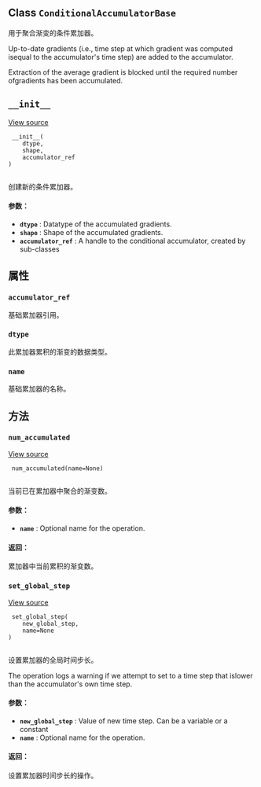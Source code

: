 

## Class  `ConditionalAccumulatorBase` 
用于聚合渐变的条件累加器。

Up-to-date gradients (i.e., time step at which gradient was computed isequal to the accumulator's time step) are added to the accumulator.

Extraction of the average gradient is blocked until the required number ofgradients has been accumulated.

##  `__init__` 
[View source](https://github.com/tensorflow/tensorflow/blob/r2.0/tensorflow/python/ops/data_flow_ops.py#L1173-L1191)

```
 __init__(
    dtype,
    shape,
    accumulator_ref
)
 
```

创建新的条件累加器。

#### 参数：
- **`dtype`** : Datatype of the accumulated gradients.
- **`shape`** : Shape of the accumulated gradients.
- **`accumulator_ref`** : A handle to the conditional accumulator, created by sub-classes


## 属性


###  `accumulator_ref` 
基础累加器引用。

###  `dtype` 
此累加器累积的渐变的数据类型。

###  `name` 
基础累加器的名称。

## 方法


###  `num_accumulated` 
[View source](https://github.com/tensorflow/tensorflow/blob/r2.0/tensorflow/python/ops/data_flow_ops.py#L1208-L1225)

```
 num_accumulated(name=None)
 
```

当前已在累加器中聚合的渐变数。

#### 参数：
- **`name`** : Optional name for the operation.


#### 返回：
累加器中当前累积的渐变数。

###  `set_global_step` 
[View source](https://github.com/tensorflow/tensorflow/blob/r2.0/tensorflow/python/ops/data_flow_ops.py#L1227-L1249)

```
 set_global_step(
    new_global_step,
    name=None
)
 
```

设置累加器的全局时间步长。

The operation logs a warning if we attempt to set to a time step that islower than the accumulator's own time step.

#### 参数：
- **`new_global_step`** : Value of new time step. Can be a variable or a constant
- **`name`** : Optional name for the operation.


#### 返回：
设置累加器时间步长的操作。

